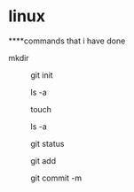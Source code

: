 # linux
****commands that i have done 

mkdir <dir name>
  
git init
  
ls -a
  
touch <filename>
  
ls -a
  
git status
  
git add <file name>
  
git commit -m <massage>
